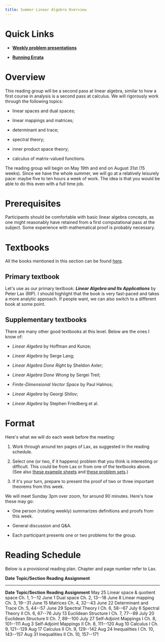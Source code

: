 ```yaml
---
title: Summer Linear Algebra Overview
---
```


# Quick Links

-   [**Weekly problem
    presentations**](https://www.overleaf.com/project/682e5e6324c0ef2720a9e16f)

-   [**Running
    Errata**](https://www.overleaf.com/project/682e5fe73df63ce5ead80eea)

# Overview

This reading group will be a second pass at linear algebra, similar to
how a first course in analysis is a second pass at calculus. We will
rigorously work through the following topics:

-   linear spaces and dual spaces;

-   linear mappings and matrices;

-   determinant and trace;

-   spectral theory;

-   inner product space theory;

-   calculus of matrix-valued functions.

The reading group will begin on May 19th and end on August 31st (15
weeks). Since we have the whole summer, we will go at a relatively
leisurely pace: maybe five to ten hours a week of work. The idea is that
you would be able to do this even with a full time job.

# Prerequisites

Participants should be comfortable with basic linear algebra concepts,
as one might reasonably have retained from a first computational pass at
the subject. Some experience with mathematical proof is probably
necessary.

# Textbooks

All the books mentioned in this section can be found
[here](https://drive.google.com/drive/folders/1chb49hv65hB8ZXcne0Ljfh3viO_SdOmW?usp=drive_link).

## Primary textbook

Let's use as our primary textbook: ***Linear Algebra and Its
Applications*** by Peter Lax (RIP). I should highlight that the book is
very fast-paced and takes a more analytic approach. If people want, we
can also switch to a different book at some point.

## Supplementary textbooks

There are many other good textbooks at this level. Below are the ones I
know of:

-   *Linear Algebra* by Hoffman and Kunze;

-   *Linear Algebra* by Serge Lang;

-   *Linear Algebra Done Right* by Sheldon Axler;

-   *Linear Algebra Done Wrong* by Sergei Treil;

-   *Finite-Dimensional Vector Space* by Paul Halmos;

-   *Linear Algebra* by Georgi Shilov;

-   *Linear Algebra* by Stephen Friedberg et al.

# Format

Here's what we will do each week before the meeting:

1.  Work through around ten pages of Lax, as suggested in the reading
    schedule.

2.  Select one (or two, if it happens) problem that you think is
    interesting or difficult. This could be from Lax or from one of the
    textbooks above. (See also [these example
    sheets](https://www.dpmms.cam.ac.uk/study/IB/LinearAlgebra/) and
    [these problem
    sets](https://ocw.mit.edu/courses/18-700-linear-algebra-fall-2013/pages/assignments/).)

3.  If it's your turn, prepare to present the proof of two or three
    important theorems from this week.

We will meet Sunday 3pm over zoom, for around 90 minutes. Here's how
these may go:

-   One person (rotating weekly) summarizes definitions and proofs from
    this week.

-   General discussion and Q&A.

-   Each participant presents one or two problems for the group.

# Reading Schedule

Below is a provisional reading plan. Chapter and page number refer to
Lax.

  **Date**   **Topic/Section**               **Reading Assignment**
  ---------- ------------------------------- ------------------------
  **Date**   **Topic/Section**               **Reading Assignment**
  May 25     Linear space & quotient space   Ch. 1, 1--12
  June 1     Dual space                      Ch. 2, 13--18
  June 8     Linear mapping                  Ch. 3, 19--31
  June 15    Matrices                        Ch. 4, 32--43
  June 22    Determinant and Trace           Ch. 5, 44--57
  June 29    Spectral Theory I               Ch. 6, 58--67
  July 6     Spectral Theory II              Ch. 6, 67--76
  July 13    Euclidean Structure I           Ch. 7, 77--89
  July 20    Euclidean Structure II          Ch. 7, 89--100
  July 27    Self-Adjoint Mappings I         Ch. 8, 101--111
  Aug 3      Self-Adjoint Mappings II        Ch. 8, 111--120
  Aug 10     Calculus I                      Ch. 9, 121--129
  Aug 17     Calculus II                     Ch. 9, 129--142
  Aug 24     Inequalities I                  Ch. 10, 143--157
  Aug 31     Inequalities II                 Ch. 10, 157--171
